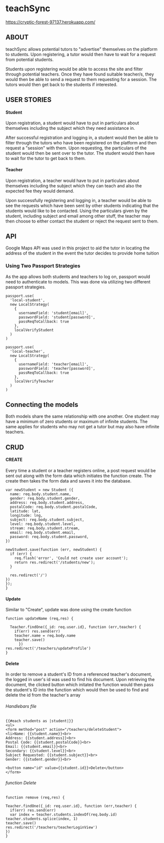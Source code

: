 # teachSync <br>
https://cryptic-forest-97137.herokuapp.com/

## ABOUT

teachSync allows potential tutors to "advertise" themselves on the platform to students. Upon registering, a tutor would then have to wait for a request from potential students.

Students upon registering would be able to access the site and filter through potential teachers. Once they have found suitable teacher/s, they would then be able to send a request to them requesting for a session. The tutors would then get back to the students if interested.

## USER STORIES

#### Student
Upon registration, a student would have to put in particulars about themselves including the subject which they need assistance in.

After successful registration and logging in, a student would then be able to filter through the tutors who have been registered on the platform and then request a "session" with them. Upon requesting, the particulars of the student would then be sent over to the tutor. The student would then have to wait for the tutor to get back to them.

#### Teacher
Upon registration, a teacher would have to put in particulars about themselves including the subject which they can teach and also the expected fee they would demand.

Upon successfully registering and logging in, a teacher would be able to see the requests which have been sent by other students indicating that the students would like to be contacted. Using the particulars given by the student, including subject and email among other stuff, the teacher may then choose to either contact the student or reject the request sent to them.

## API
Google Maps API was used in this project to aid the tutor in locating the address of the student in the event the tutor decides to provide home tuition

### Using Two Passport Strategies
As the app allows both students and teachers to log on, passport would need to authenticate to models. This was done via utilizing two different passport strategies.

```
passport.use(
  'local-student',
  new LocalStrategy(
    {
      usernameField: 'student[email]',
      passwordField: 'student[password]',
      passReqToCallback: true
    },
    localVerifyStudent
  )
)

passport.use(
  'local-teacher',
  new LocalStrategy(
    {
      usernameField: 'teacher[email]',
      passwordField: 'teacher[password]',
      passReqToCallback: true
    },
    localVerifyTeacher
  )
)
```

## Connecting the models
Both models share the same relationship with one another. One student may have a minimum of zero students or maximum of infinite students. The same applies for students who may not get a tutor but may also have infinite teachers.


## CRUD

#### CREATE
Every time a student or a teacher registers online, a post request would be sent out along with the form data which initiates the function create. The create then takes the form data and saves it into the database.

```
var newStudent = new Student ({
  name: req.body.student.name,
  gender: req.body.student.gender,
  address: req.body.student.address,
  postalCode: req.body.student.postalCode,
  latitude: lat,
  longitude: lng,
  subject: req.body.student.subject,
  level: req.body.student.level,
  stream: req.body.student.stream,
  email: req.body.student.email,
  password: req.body.student.password,
})

newStudent.save(function (err, newStudent) {
  if (err) {
    req.flash('error', 'Could not create user account');
    return res.redirect('/students/new');
  }

  res.redirect('/')
})
});
}
```

#### Update
Similar to "Create", update was done using the create function
```
function updateName (req,res) {

  Teacher.findOne({_id: req.user.id}, function (err,teacher) {
    if(err) res.send(err)
    teacher.name = req.body.name
    teacher.save()
      })
res.redirect('/teachers/updateProfile')
}
```

#### Delete
In order to remove a student's ID from a referenced teacher's document, the logged in user's id was used to find his document. Upon retrieving the document, the clicked button which initated the function would then pass the student's ID into the function which would then be used to find and delete the id from the teacher's array

###### Handlebars file
```
{{#each students as |student|}}
<ul>
<form method="post" action="/teachers/deleteStudent">
<li>Name: {{student.name}}<br>
Address: {{student.address}}<br>
Postal Code: {{student.postalCode}}<br>
Email: {{student.email}}<br>
Secondary: {{student.level}}<br>
Subject Requested: {{student.subject}}<br>
Gender: {{student.gender}}<br>

<button name="id" value={{student.id}}>Delete</button>
</form>

```

###### function Delete
```
function remove (req,res) {

Teacher.findOne({_id: req.user.id}, function (err,teacher) {
  if(err) res.send(err)
  var index = teacher.students.indexOf(req.body.id)
teacher.students.splice(index, 1)
teacher.save()
res.redirect('/teachers/teacherLoginView')
})
}
```
